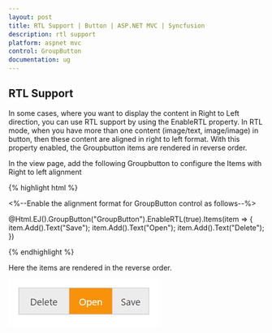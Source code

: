 ```yaml
---
layout: post
title: RTL Support | Button | ASP.NET MVC | Syncfusion
description: rtl support
platform: aspnet mvc
control: GroupButton
documentation: ug
---
```


## RTL Support

In some cases, where you want to display the content in Right to Left direction, you can use RTL support by using the EnableRTL property. In RTL mode, when you have more than one content (image/text, image/image) in button, then these content are aligned in right to left format. With this property enabled, the Groupbutton items are rendered in reverse order.

In the view page, add the following Groupbutton to configure the Items with Right to left alignment

{% highlight html %}

<%--Enable the alignment format for GroupButton control as follows--%>

 @Html.EJ().GroupButton("GroupButton").EnableRTL(true).Items(item =>
                   {
                       item.Add().Text("Save");
                       item.Add().Text("Open");
                       item.Add().Text("Delete");
                   })

{% endhighlight %}

Here the items are rendered in the reverse order.

![](RTL-Support_images/rtl.png)



